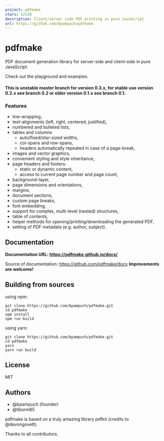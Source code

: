 ```yaml
---
project: pdfmake
stars: 12110
description: Client/server side PDF printing in pure JavaScript
url: https://github.com/bpampuch/pdfmake
---
```


pdfmake
=======

PDF document generation library for server-side and client-side in pure JavaScript.

Check out the playground and examples.

#### This is unstable master branch for version 0.3.x, for stable use version 0.2.x see branch 0.2 or older version 0.1.x see branch 0.1.

### Features

-   line-wrapping,
-   text-alignments (left, right, centered, justified),
-   numbered and bulleted lists,
-   tables and columns
    -   auto/fixed/star-sized widths,
    -   col-spans and row-spans,
    -   headers automatically repeated in case of a page-break,
-   images and vector graphics,
-   convenient styling and style inheritance,
-   page headers and footers:
    -   static or dynamic content,
    -   access to current page number and page count,
-   background-layer,
-   page dimensions and orientations,
-   margins,
-   document sections,
-   custom page breaks,
-   font embedding,
-   support for complex, multi-level (nested) structures,
-   table of contents,
-   helper methods for opening/printing/downloading the generated PDF,
-   setting of PDF metadata (e.g. author, subject).

Documentation
-------------

**Documentation URL: https://pdfmake.github.io/docs/**

Source of documentation: https://github.com/pdfmake/docs **Improvements are welcome!**

Building from sources
---------------------

using npm:

```
git clone https://github.com/bpampuch/pdfmake.git
cd pdfmake
npm install
npm run build
```

using yarn:

```
git clone https://github.com/bpampuch/pdfmake.git
cd pdfmake
yarn
yarn run build
```

License
-------

MIT

Authors
-------

-   @bpampuch (founder)
-   @liborm85

pdfmake is based on a truly amazing library pdfkit (credits to @devongovett).

Thanks to all contributors.
